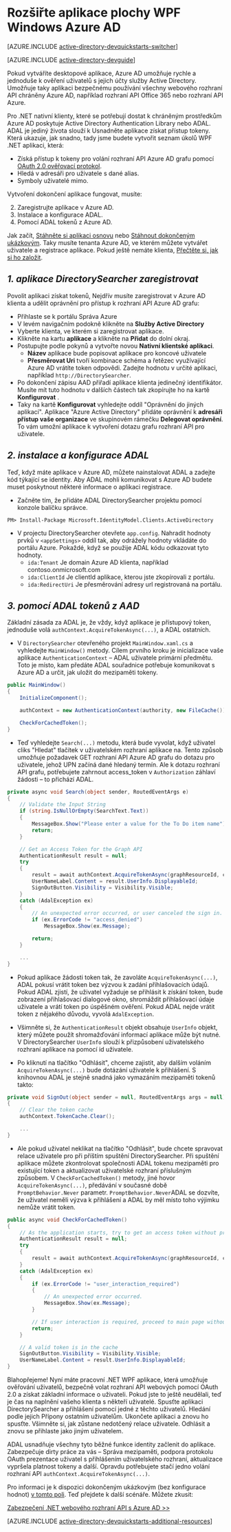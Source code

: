<properties
    pageTitle="Azure AD .NET Začínáme | Microsoft Azure"
    description="Jak vytvořit aplikaci .NET počítač s Windows, který lze integrovat s Azure AD pro přihlášení a volání Azure AD zamknutí rozhraní API pomocí OAuth."
    services="active-directory"
    documentationCenter=".net"
    authors="dstrockis"
    manager="mbaldwin"
    editor=""/>

<tags
    ms.service="active-directory"
    ms.workload="identity"
    ms.tgt_pltfrm="na"
    ms.devlang="dotnet"
    ms.topic="article"
    ms.date="09/16/2016"
    ms.author="dastrock"/>


# <a name="integrate-azure-ad-into-a-windows-desktop-wpf-app"></a>Rozšiřte aplikace plochy WPF Windows Azure AD

[AZURE.INCLUDE [active-directory-devquickstarts-switcher](../../includes/active-directory-devquickstarts-switcher.md)]

[AZURE.INCLUDE [active-directory-devguide](../../includes/active-directory-devguide.md)]

Pokud vytváříte desktopové aplikace, Azure AD umožňuje rychle a jednoduše k ověření uživatelů s jejich účty služby Active Directory.  Umožňuje taky aplikaci bezpečnému používání všechny webového rozhraní API chráněny Azure AD, například rozhraní API Office 365 nebo rozhraní API Azure.

Pro .NET nativní klienty, které se potřebují dostat k chráněným prostředkům Azure AD poskytuje Active Directory Authentication Library nebo ADAL.  ADAL je jediný života slouží k Usnadněte aplikace získat přístup tokeny.  Která ukazuje, jak snadno, tady jsme budete vytvořit seznam úkolů WPF .NET aplikaci, která:

-   Získá přístup k tokeny pro volání rozhraní API Azure AD grafu pomocí [OAuth 2.0 ověřovací protokol](https://msdn.microsoft.com/library/azure/dn645545.aspx).
-   Hledá v adresáři pro uživatele s dané alias.
-   Symboly uživatelé mimo.

Vytvoření dokončení aplikace fungovat, musíte:

2. Zaregistrujte aplikace v Azure AD.
3. Instalace a konfigurace ADAL.
5. Pomocí ADAL tokenů z Azure AD.

Jak začít, [Stáhněte si aplikaci osnovu](https://github.com/AzureADQuickStarts/NativeClient-DotNet/archive/skeleton.zip) nebo [Stáhnout dokončeným ukázkovým](https://github.com/AzureADQuickStarts/NativeClient-DotNet/archive/complete.zip).  Taky musíte tenanta Azure AD, ve kterém můžete vytvářet uživatele a registrace aplikace.  Pokud ještě nemáte klienta, [Přečtěte si, jak si ho založit](active-directory-howto-tenant.md).

## <a name="1-register-the-directorysearcher-application"></a>*1. aplikace DirectorySearcher zaregistrovat*
Povolit aplikaci získat tokenů, Nejdřív musíte zaregistrovat v Azure AD klienta a udělit oprávnění pro přístup k rozhraní API Azure AD grafu:

-   Přihlaste se k portálu Správa Azure
-   V levém navigačním podokně klikněte na **Služby Active Directory**
-   Vyberte klienta, ve kterém si zaregistrovat aplikace.
-   Klikněte na kartu **aplikace** a klikněte na **Přidat** do dolní okraj.
-   Postupujte podle pokynů a vytvořte novou **Nativní klientské aplikaci**.
    -   **Název** aplikace bude popisovat aplikace pro koncové uživatele
    -   **Přesměrovat Uri** tvoří kombinace schéma a řetězec využívající Azure AD vrátíte token odpovědi.  Zadejte hodnotu v určité aplikaci, například `http://DirectorySearcher`.
-   Po dokončení zápisu AAD přiřadí aplikace klienta jedinečný identifikátor.  Musíte mít tuto hodnotu v dalších částech tak zkopírujte ho na kartě **Konfigurovat** .
- Taky na kartě **Konfigurovat** vyhledejte oddíl "Oprávnění do jiných aplikací".  Aplikace "Azure Active Directory" přidáte oprávnění k **adresáři přístup vaše organizace** ve skupinovém rámečku **Delegovat oprávnění**.  To vám umožní aplikace k vytvoření dotazu grafu rozhraní API pro uživatele.

## <a name="2-install--configure-adal"></a>*2. instalace a konfigurace ADAL*
Teď, když máte aplikace v Azure AD, můžete nainstalovat ADAL a zadejte kód týkající se identity.  Aby ADAL mohli komunikovat s Azure AD budete muset poskytnout některé informace o aplikaci registrace.
-   Začněte tím, že přidáte ADAL DirectorySearcher projektu pomocí konzole balíčku správce.

```
PM> Install-Package Microsoft.IdentityModel.Clients.ActiveDirectory
```

-   V projectu DirectorySearcher otevřete `app.config`.  Nahradit hodnoty prvků v `<appSettings>` oddíl tak, aby odrážely hodnoty vkládáte do portálu Azure.  Pokaždé, když se použije ADAL kódu odkazovat tyto hodnoty.
    -   `ida:Tenant` Je domain Azure AD klienta, například contoso.onmicrosoft.com
    -   `ida:ClientId` Je clientId aplikace, kterou jste zkopírovali z portálu.
    -   `ida:RedirectUri` Je přesměrování adresy url registrovaná na portálu.

## <a name="3--use-adal-to-get-tokens-from-aad"></a>*3. pomocí ADAL tokenů z AAD*
Základní zásada za ADAL je, že vždy, když aplikace je přístupový token, jednoduše volá `authContext.AcquireTokenAsync(...)`, a ADAL ostatních.  

-   V `DirectorySearcher` otevřeného projekt `MainWindow.xaml.cs` a vyhledejte `MainWindow()` metody.  Cílem prvního kroku je inicializace vaše aplikace `AuthenticationContext` – ADAL uživatele primární předmětu.  Toto je místo, kam předáte ADAL souřadnice potřebuje komunikovat s Azure AD a určit, jak uložit do mezipaměti tokeny.

```C#
public MainWindow()
{
    InitializeComponent();

    authContext = new AuthenticationContext(authority, new FileCache());

    CheckForCachedToken();
}
```

- Teď vyhledejte `Search(...)` metodu, která bude vyvolat, když uživatel cliks "Hledat" tlačítek v uživatelském rozhraní aplikace na.  Tento způsob umožňuje požadavek GET rozhraní API Azure AD grafu do dotazu pro uživatele, jehož UPN začíná dané hledaný termín.  Ale k dotazu rozhraní API grafu, potřebujete zahrnout access_token v `Authorization` záhlaví žádosti – to přichází ADAL.

```C#
private async void Search(object sender, RoutedEventArgs e)
{
    // Validate the Input String
    if (string.IsNullOrEmpty(SearchText.Text))
    {
        MessageBox.Show("Please enter a value for the To Do item name");
        return;
    }

    // Get an Access Token for the Graph API
    AuthenticationResult result = null;
    try
    {
        result = await authContext.AcquireTokenAsync(graphResourceId, clientId, redirectUri, new PlatformParameters(PromptBehavior.Auto));
        UserNameLabel.Content = result.UserInfo.DisplayableId;
        SignOutButton.Visibility = Visibility.Visible;
    }
    catch (AdalException ex)
    {
        // An unexpected error occurred, or user canceled the sign in.
        if (ex.ErrorCode != "access_denied")
            MessageBox.Show(ex.Message);

        return;
    }

    ...
}
```
- Pokud aplikace žádosti token tak, že zavoláte `AcquireTokenAsync(...)`, ADAL pokusí vrátit token bez výzvou k zadání přihlašovacích údajů.  Pokud ADAL zjistí, že uživatel vyžaduje se přihlásit k získání token, bude zobrazení přihlašovací dialogové okno, shromáždit přihlašovací údaje uživatele a vrátí token po úspěšném ověření.  Pokud ADAL nejde vrátit token z nějakého důvodu, vyvolá `AdalException`.
- Všimněte si, že `AuthenticationResult` objekt obsahuje `UserInfo` objekt, který můžete použít shromažďování informací aplikace může být nutné.  V DirectorySearcher `UserInfo` slouží k přizpůsobení uživatelského rozhraní aplikace na pomocí id uživatele.

- Po kliknutí na tlačítko "Odhlásit", chceme zajistit, aby dalším voláním `AcquireTokenAsync(...)` bude dotázání uživatele k přihlášení.  S knihovnou ADAL je stejně snadná jako vymazáním mezipaměti tokenů takto:

```C#
private void SignOut(object sender = null, RoutedEventArgs args = null)
{
    // Clear the token cache
    authContext.TokenCache.Clear();

    ...
}
```

- Ale pokud uživatel neklikat na tlačítko "Odhlásit", bude chcete spravovat relace uživatele pro při příštím spuštění DirectorySearcher.  Při spuštění aplikace můžete zkontrolovat společnosti ADAL tokenu mezipaměti pro existující token a aktualizovat uživatelské rozhraní příslušným způsobem.  V `CheckForCachedToken()` metody, jiné hovor `AcquireTokenAsync(...)`, předávání v současné době `PromptBehavior.Never` parametr.  `PromptBehavior.Never`ADAL se dozvíte, že uživatel neměli výzva k přihlášení a ADAL by měl místo toho výjimku nemůže vrátit token.

```C#
public async void CheckForCachedToken() 
{
    // As the application starts, try to get an access token without prompting the user.  If one exists, show the user as signed in.
    AuthenticationResult result = null;
    try
    {
        result = await authContext.AcquireTokenAsync(graphResourceId, clientId, redirectUri, new PlatformParameters(PromptBehavior.Never));
    }
    catch (AdalException ex)
    {
        if (ex.ErrorCode != "user_interaction_required")
        {
            // An unexpected error occurred.
            MessageBox.Show(ex.Message);
        }

        // If user interaction is required, proceed to main page without singing the user in.
        return;
    }

    // A valid token is in the cache
    SignOutButton.Visibility = Visibility.Visible;
    UserNameLabel.Content = result.UserInfo.DisplayableId;
}
```

Blahopřejeme! Nyní máte pracovní .NET WPF aplikace, která umožňuje ověřování uživatelů, bezpečně volat rozhraní API webových pomocí OAuth 2.0 a získat základní informace o uživateli.  Pokud jste to ještě neudělali, teď je čas na naplnění vašeho klienta s někteří uživatelé.  Spusťte aplikaci DirectorySearcher a přihlášení pomocí jedné z těchto uživatelů.  Hledání podle jejich Přípony ostatním uživatelům.  Ukončete aplikaci a znovu ho spusťte.  Všimněte si, jak zůstane nedotčený relace uživatele.  Odhlásit a znovu se přihlaste jako jiným uživatelem.

ADAL usnadňuje všechny tyto běžné funkce identity začlenit do aplikace.  Zabezpečuje dirty práce za vás – Správa mezipaměti, podpora protokolu OAuth prezentace uživatel s přihlášením uživatelského rozhraní, aktualizace vypršela platnost tokeny a další.  Opravdu potřebujete stačí jedno volání rozhraní API `authContext.AcquireTokenAsync(...)`.

Pro informaci je k dispozici dokončeným ukázkovým (bez konfigurace hodnot) [v tomto poli](https://github.com/AzureADQuickStarts/NativeClient-DotNet/archive/complete.zip).  Teď přejdete k další scénáře.  Můžete zkusit:

[Zabezpečení .NET webového rozhraní API s Azure AD >>](active-directory-devquickstarts-webapi-dotnet.md)

[AZURE.INCLUDE [active-directory-devquickstarts-additional-resources](../../includes/active-directory-devquickstarts-additional-resources.md)]
